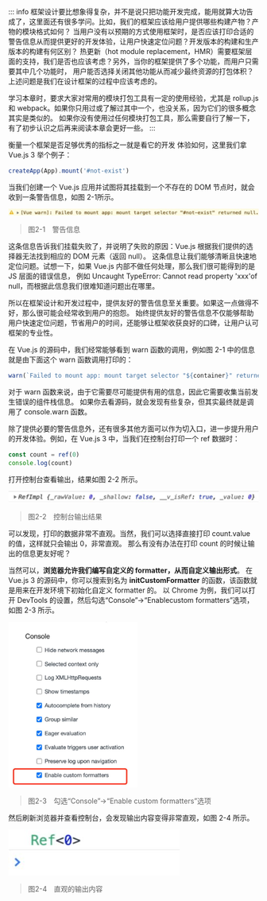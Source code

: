 ::: info
框架设计要比想象得复杂，并不是说只把功能开发完成，能用就算大功告成了，这里面还有很多学问。比如，我们的框架应该给用户提供哪些构建产物？产物的模块格式如何？
当用户没有以预期的方式使用框架时，是否应该打印合适的警告信息从而提供更好的开发体验，让用户快速定位问题？开发版本的构建和生产版本的构建有何区别？
热更新（hot module replacement，HMR）需要框架层面的支持，我们是否也应该考虑？另外，当你的框架提供了多个功能，而用户只需要其中几个功能时，
用户能否选择关闭其他功能从而减少最终资源的打包体积？上述问题是我们在设计框架的过程中应该考虑的。

学习本章时，要求大家对常用的模块打包工具有一定的使用经验，尤其是 rollup.js 和 webpack。如果你只用过或了解过其中一个，也没关系，因为它们的很多概念其实是类似的。
如果你没有使用过任何模块打包工具，那么需要自行了解一下，有了初步认识之后再来阅读本章会更好一些。
:::

衡量一个框架是否足够优秀的指标之一就是看它的开发 体验如何，这里我们拿 Vue.js 3 举个例子：

```js
createApp(App).mount('#not-exist')
```

当我们创建一个 Vue.js 应用并试图将其挂载到一个不存在的 DOM 节点时，就会收到一条警告信息，如图 2-1所示。

![img](./assets/01.png)
> 图2-1　警告信息

这条信息告诉我们挂载失败了，并说明了失败的原因：Vue.js 根据我们提供的选择器无法找到相应的 DOM 元素（返回 null）。
这条信息让我们能够清晰且快速地定位问题。试想一下，如果 Vue.js 内部不做任何处理，那么我们很可能得到的是 JS 层面的错误信息，
例如 Uncaught TypeError: Cannot read property 'xxx'of null，而根据此信息我们很难知道问题出在哪里。

所以在框架设计和开发过程中，提供友好的警告信息至关重要。如果这一点做得不好，那么很可能会经常收到用户的抱怨。
始终提供友好的警告信息不仅能够帮助用户快速定位问题，节省用户的时间，还能够让框架收获良好的口碑，让用户认可框架的专业性。

在 Vue.js 的源码中，我们经常能够看到 warn 函数的调用，例如图 2-1 中的信息就是由下面这个 warn 函数调用打印的：

```js
warn(`Failed to mount app: mount target selector "${container}" returned null.`)
```

对于 warn 函数来说，由于它需要尽可能提供有用的信息，因此它需要收集当前发生错误的组件栈信息。
如果你去看源码，就会发现有些复杂，但其实最终就是调用了 console.warn 函数。

除了提供必要的警告信息外，还有很多其他方面可以作为切入口，进一步提升用户的开发体验。例如，在 Vue.js 3 中，当我们在控制台打印一个 ref 数据时：

```js
const count = ref(0)
console.log(count)
```

打开控制台查看输出，结果如图 2-2 所示。

![img](./assets/02.png)
> 图2-2　控制台输出结果

可以发现，打印的数据非常不直观。当然，我们可以选择直接打印 count.value 的值，这样就只会输出 0，非常直观。
那么有没有办法在打印 count 的时候让输出的信息更友好呢？

当然可以，**浏览器允许我们编写自定义的 formatter，从而自定义输出形式**。
在 Vue.js 3 的源码中，你可以搜索到名为 **initCustomFormatter** 的函数，该函数就是用来在开发环境下初始化自定义 formatter 的。
以 Chrome 为例，我们可以打开 DevTools 的设置，然后勾选“Console”→“Enablecustom formatters”选项，如图 2-3 所示。

<img src="./assets/03.png" style="width: 260px;"></img>
> 图2-3　勾选“Console”→“Enable custom formatters”选项

然后刷新浏览器并查看控制台，会发现输出内容变得非常直观，如图 2-4 所示。

![img](./assets/04.png)
> 图2-4　直观的输出内容
